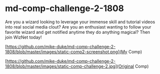 # md-comp-challenge-2-1808

Are you a wizard looking to leverage your immense skill and tutorial videos into real social media clout? Are you an enthusiast wanting to follow your favorite wizard and get notified anytime they do anything magical? Then join WizNet today!

[https://github.com/mike-duke/md-comp-challenge-2-1808/blob/master/images/static-comp2-screenshot.png](My Comp)

[https://github.com/mike-duke/md-comp-challenge-2-1808/blob/master/images/static-comp-challenge-2.jpg](Original Comp)
